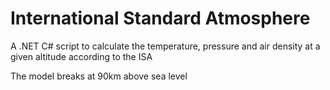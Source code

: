 # International Standard Atmosphere
A .NET C# script to calculate the temperature, pressure and air density at a given altitude according to the ISA

The model breaks at 90km above sea level
